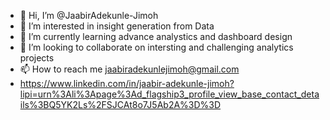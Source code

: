 - 👋 Hi, I’m @JaabirAdekunle-Jimoh
- 👀 I’m interested in insight generation from Data
- 🌱 I’m currently learning advance analystics and dashboard design
- 💞️ I’m looking to collaborate on intersting and challenging analytics projects
- 📫 How to reach me jaabiradekunlejimoh@gmail.com
- https://www.linkedin.com/in/jaabir-adekunle-jimoh?lipi=urn%3Ali%3Apage%3Ad_flagship3_profile_view_base_contact_details%3BQ5YK2Ls%2FSJCAt8o7J5Ab2A%3D%3D

<!---
JaabirAdekunle-Jimoh/JaabirAdekunle-Jimoh is a ✨ special ✨ repository because its `README.md` (this file) appears on your GitHub profile.
You can click the Preview link to take a look at your changes.
--->
